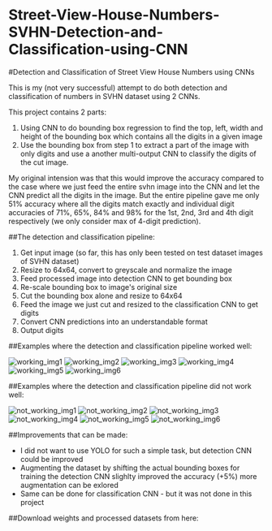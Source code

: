# Street-View-House-Numbers-SVHN-Detection-and-Classification-using-CNN
#Detection and Classification of Street View House Numbers using CNNs

This is my (not very successful) attempt to do both detection and classification of numbers in SVHN
dataset using 2 CNNs.
  
This project contains 2 parts:  
1. Using CNN to do bounding box regression to find the top, left, width and height of the bounding box
which contains all the digits in a given image  
2. Use the bounding box from step 1 to extract a part of the image with only digits and use a 
another multi-output CNN to classify the digits of the cut image.  
  
My original intension was that this would improve the accuracy compared to the case where we just
feed the entire svhn image into the CNN and let the CNN predict all the digits in the image. But the 
entire pipeline gave me only 51% accuracy where all the digits match exactly and individual 
digit accuracies of 71%, 65%, 84% and 98% for the 1st, 2nd, 3rd and 4th digit respectively (we only consider max of 4-digit prediction).  

##The detection and classification pipeline:   
1. Get input image (so far, this has only been tested on test dataset images of SVHN dataset)  
2. Resize to 64x64, convert to greyscale and normalize the image  
3. Feed processed image into detection CNN to get bounding box  
4. Re-scale bounding box to image's original size  
5. Cut the bounding box alone and resize to 64x64  
6. Feed the image we just cut and resized to the classification CNN to get digits  
7. Convert CNN predictions into an understandable format  
8. Output digits  

##Examples where the detection and classification pipeline worked well:  
  
![working_img1]()
![working_img2]()
![working_img3]()
![working_img4]()
![working_img5]()
![working_img6]()

  
##Examples where the detection and classification pipeline did not work well:  
  
![not_working_img1]()
![not_working_img2]()
![not_working_img3]()
![not_working_img4]()
![not_working_img5]()
![not_working_img6]()


##Improvements that can be made:  
* I did not want to use YOLO for such a simple task, but detection CNN could be improved  
* Augmenting the dataset by shifting the actual bounding boxes for training the detection CNN slighlty improved the accuracy (+5%) 
more augmentation can be exlored  
* Same can be done for classification CNN - but it was not done in this project  

##Download weights and processed datasets from here:
